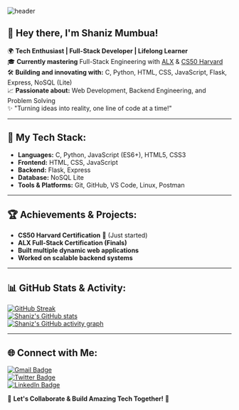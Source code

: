 ![header](https://capsule-render.vercel.app/api?type=waving&color=timeGradient&height=300&section=header&text=Welcome%20to%20My%20Tech%20World!&fontSize=70&animation=twinkling)

## 🚀 Hey there, I'm Shaniz Mumbua!

🌍 **Tech Enthusiast | Full-Stack Developer | Lifelong Learner**  
🎓 **Currently mastering** Full-Stack Engineering with [ALX](https://www.alxafrica.com/) & [CS50 Harvard](https://pll.harvard.edu/course/cs50-introduction-computer-science)  
🛠️ **Building and innovating with:** C, Python, HTML, CSS, JavaScript, Flask, Express, NoSQL (Lite)  
📈 **Passionate about:** Web Development, Backend Engineering, and Problem Solving  
✨ "Turning ideas into reality, one line of code at a time!"  

---

## 🚀 My Tech Stack:
- **Languages:** C, Python, JavaScript (ES6+), HTML5, CSS3  
- **Frontend:** HTML, CSS, JavaScript  
- **Backend:** Flask, Express  
- **Database:** NoSQL Lite  
- **Tools & Platforms:** Git, GitHub, VS Code, Linux, Postman  

---

## 🏆 Achievements & Projects:
- **CS50 Harvard Certification** 🏅  (Just started)
- **ALX Full-Stack Certification (Finals)**  
- **Built multiple dynamic web applications**  
- **Worked on scalable backend systems**  

---

## 📊 GitHub Stats & Activity:
[![GitHub Streak](https://streak-stats.demolab.com?user=ShanizMumbua&theme=tokyonight-duo&date_format=M%20j%5B%2C%20Y%5D&background=110B4C)](https://git.io/streak-stats)  
[![Shaniz's GitHub stats](https://github-readme-stats.vercel.app/api?username=ShanizMumbua&show_icons=true&theme=radical)](https://github.com/anuraghazra/github-readme-stats)  
[![Shaniz's GitHub activity graph](https://github-readme-activity-graph.vercel.app/graph?username=ShanizMumbua&theme=react-dark)](https://github.com/ashutosh00710/github-readme-activity-graph)  

---

## 🌐 Connect with Me:
[![Gmail Badge](https://img.shields.io/badge/-shanizmumbua-e54448?style=flat&logo=Gmail&logoColor=white)](mailto:shanizmumbua@gmail.com)  
[![Twitter Badge](https://img.shields.io/badge/-@BSV_Shann-00acee?style=flat&logo=twitter&logoColor=white)](https://x.com/BSV_Shann)  
[![LinkedIn Badge](https://img.shields.io/badge/-ShanizMumbua-blue?style=flat&logo=Linkedin&logoColor=white)](https://www.linkedin.com/in/shann-vana/)  

📩 **Let's Collaborate & Build Amazing Tech Together!** 🚀

